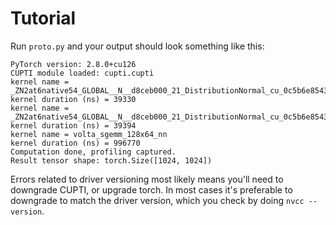 # Tutorial

Run `proto.py` and your output should look something like this:
```
PyTorch version: 2.8.0+cu126
CUPTI module loaded: cupti.cupti
kernel name = _ZN2at6native54_GLOBAL__N__d8ceb000_21_DistributionNormal_cu_0c5b6e8543distribution_elementwise_grid_stride_kernelIfLi4EZNS0_9templates4cuda20normal_and_transformIffPNS_17CUDAGeneratorImplEZZZNS4_13normal_kernelIS7_EEvRKNS_10TensorBaseEddT_ENKUlvE_clEvENKUlvE0_clEvEUlfE_EEvRNS_18TensorIteratorBaseET1_T2_EUlP24curandStatePhilox4_32_10E0_ZNS1_27distribution_nullary_kernelIff6float4S7_SM_SF_EEvSH_SJ_RKT3_T4_EUlifE_EEvlNS_15PhiloxCudaStateESI_SJ_
kernel duration (ns) = 39330
kernel name = _ZN2at6native54_GLOBAL__N__d8ceb000_21_DistributionNormal_cu_0c5b6e8543distribution_elementwise_grid_stride_kernelIfLi4EZNS0_9templates4cuda20normal_and_transformIffPNS_17CUDAGeneratorImplEZZZNS4_13normal_kernelIS7_EEvRKNS_10TensorBaseEddT_ENKUlvE_clEvENKUlvE0_clEvEUlfE_EEvRNS_18TensorIteratorBaseET1_T2_EUlP24curandStatePhilox4_32_10E0_ZNS1_27distribution_nullary_kernelIff6float4S7_SM_SF_EEvSH_SJ_RKT3_T4_EUlifE_EEvlNS_15PhiloxCudaStateESI_SJ_
kernel duration (ns) = 39394
kernel name = volta_sgemm_128x64_nn
kernel duration (ns) = 996770
Computation done, profiling captured.
Result tensor shape: torch.Size([1024, 1024])
```

Errors related to driver versioning most likely means you'll need to downgrade CUPTI, or upgrade torch. In most cases it's preferable to downgrade to match the driver version, which you check by doing `nvcc --version`.